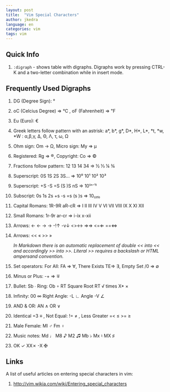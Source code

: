 ```yaml
---
layout: post
title:  "Vim Special Characters"
author: jkedra
language: en
categories: vim
tags: vim
---
```


## Quick Info

1. `:digraph` - shows table with digraphs.
    Digraphs work by pressing CTRL-K and a two-letter
    combination while in insert mode.

## Frequently Used Digraphs

1. DG (Degree Sign): °
2. oC (Celcius Degree) ⇒ ℃ , oF (Fahrenheit) ⇒ ℉
3. Eu (Euro): €
4. Greek letters follow pattern with an astrisk:
   a\*, b\*, g\*, D\*, H\*, L\*, \*t, \*w, \*W : α,β,γ, Δ, Θ, Λ, τ, ω, Ω
5. Ohm sign: Om -> Ω, Micro sign: My ⇒ µ
6. Registered: Rg ⇒ ®, Copyright: Co ⇒ ©
7. Fractions follow pattern: 12 13 14 34 ⇒ ½ ⅓ ¼ ¾
8. Superscript: 0S 1S 2S 3S... ⇒ 10⁰ 10¹ 10² 10³
9. Superscript: +S -S =S (S )S nS ⇒ 10⁽ⁿ⁻¹⁾
10. Subscript: 0s 1s 2s +s -s =s (s )s ⇒ 10₍₂₅₎
11. Capital Romans: 1R-9R aR-cR ⇒ Ⅰ Ⅱ Ⅲ Ⅳ  Ⅴ Ⅵ  Ⅶ  Ⅷ  Ⅸ  Ⅹ Ⅺ Ⅻ 
12. Small Romans: 1r-9r ar-cr ⇒ ⅰ-ⅸ ⅹ-ⅻ
13. Arrows: <- ← -> →  -!↑ -v↓ <>↔ =>⇒ <=⇐  ==⇔
14. Arrows: &lt;&lt; « \>\> »

    *In Markdown there is an automatic replacement of double &lt;&lt;
    into << and accordingly &gt;&gt; into >>. Literal \>\> requires
    a backslash or HTML ampersand convention.*

15. Set operators: For All: FA ⇒ ∀, There Exists TE⇒ ∃, Empty Set /0 ⇒ ∅
16. Minus or Plus: -+ ⇒ ∓
17. Bullet: Sb ∙ Ring: Ob ∘ RT Square Root RT √ times X\* ×
18. Infinity: 00 ∞ Right Angle: -L ∟ Angle -V ∠
19. AND & OR: AN ∧ OR ∨
20. Identical =3 ≡ , Not Equal: != ≠ , Less Greater =< ≤ >= ≥
21. Male Female: Ml ♂  Fm ♀
22. Music notes: Md ♩ M8 ♪ M2 ♫  Mb ♭ Mx ♮ MX ♯
23. OK ✓ XX✗ -X ✠


## Links

A list of useful articles on entering special characters in vim:

1. http://vim.wikia.com/wiki/Entering_special_characters

